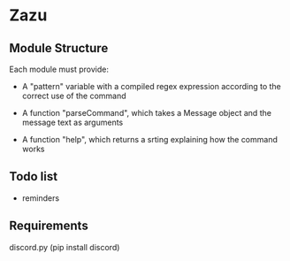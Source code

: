 # Zazu

## Module Structure

Each module must provide:

+ A "pattern" variable with a compiled regex expression according to the correct use of the command

+ A function "parseCommand", which takes a Message object and the message text as arguments

+ A function "help", which returns a srting explaining how the command works


## Todo list

+ reminders

## Requirements

discord.py (pip install discord)


